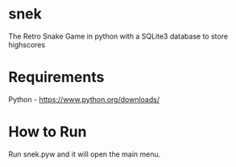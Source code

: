 # snek
The Retro Snake Game in python with a SQLite3 database to store highscores

# Requirements
Python - https://www.python.org/downloads/

# How to Run
Run snek.pyw and it will open the main menu.
